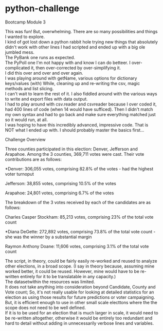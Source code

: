 # python-challenge
Bootcamp Module 3


This was fun!  But, overwhelming.  There are so many possibilities and things I wanted to explore.  
I kind of got lost down a python rabbit hole trying new things that absolutely didn't work with other lines I had scripted and ended up with a big ole jumbled mess.  
The PyBank one runs as expected.   
The PyPoll one I'm not happy with and know I can do betteer. 
I over-complicated it, then over-corrected by over-simplifying it.  
I did this over and over and over again.  
I was playing around with getName, various options for dictionary keys/values (with) While, cleaning up and re-writing the csv, magic methods and list slicing.  
I can't wait to learn the rest of it. I also fiddled around with the various ways to write and export files with data output.  
I had to play around with csv.reader and csvreader because I over coded it, had 400 lines of code (when 14 would have sufficed). 
Then I didn't match my own syntax and had to go back and make sure everything matched just so it would run, at all.   
I was hoping to have this incredibly advanced, impressive code.  That is NOT what I ended up with.  I should probably master the basics first... 


Challenge Overview


Three counties participated in this election: Denver, Jefferson and Arapahoe.  Among the 3 counties, 369,711 votes were cast. 
Their vote contributions are as follows:

*Denver:     306,055 votes,  comprising 82.8% of the votes - had the highest voter turnoput



Jefferson:  38,855 votes,    comprising 10.5% of the votes


Arapahoe:   24,801 votes,    comprising 6.7% of the votes



The breakdown of the 3 votes received by each of the candidates are as follows:

Charles Casper Stockham:  85,213 votes,   comprising 23% of the total vote count


*Diana DeGette:           272,892 votes,  comprising 73.8% of the total vote count - she was the winner by a substantial margin


Raymon Anthony Doane:     11,606 votes,   comprising 3.1% of the total vote count

The script, in theory, could be fairly easily re-worked and reused to analyze other elections, in a broad scope. 
(I say in theory because, assuming mine worked better, it could be reused.  However, mine would have to be re-written entirely for it to be translatable in any capacity.)  
The datasetwithin the resources was limited.    
It does not take anything into consideration beyond Candidate, County and Vote count; 
So, it's not really usable for looking at detailed statistics for an election as using those results for future predictions or voter campaigning.  
But, it is efficient enough to use in other small scale electtons where the the scope does not need to be well defined.  
If it is to be used for an election that is much larger in scale, it would need to be re-written altogether,
otherwise it would be entirely too redundant and hard to detail without adding in unnecessarily verbose lines and variables.  

